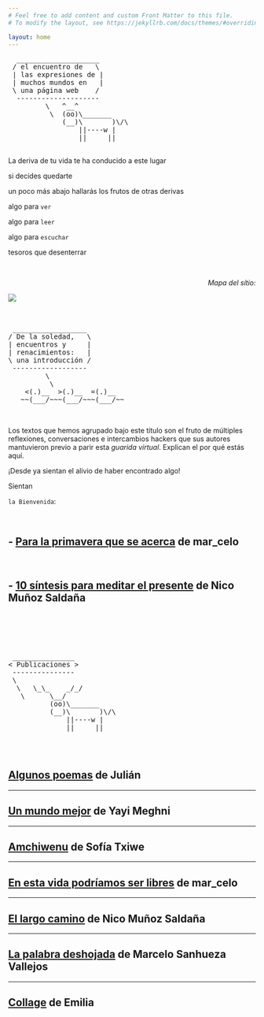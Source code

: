 ```yaml
---
# Feel free to add content and custom Front Matter to this file.
# To modify the layout, see https://jekyllrb.com/docs/themes/#overriding-theme-defaults

layout: home
---
```


  <pre>
  ____________________
 / el encuentro de   \
 | las expresiones de |
 | muchos mundos en   |
 \ una página web    /
  --------------------
         \   ^__^
          \  (oo)\_______
             (__)\       )\/\
                 ||----w |
                 ||     ||
  </pre>


La deriva de tu vida te ha conducido a este lugar

si decides quedarte

un poco más abajo hallarás los frutos de otras derivas

algo para `ver`

algo para `leer`

algo para `escuchar`

tesoros que desenterrar

<br>
 <div>
  <p style="text-align:right;">
   <em>
Mapa del sítio:
   </em>
  </p>
 </div>

  <img src="/pruebablog/archivos/autocad.gif" />

<br>
<br>

<pre>

 __________________
/ De la soledad,   \
| encuentros y     |
| renacimientos:   |
\ una introducción /
 ------------------
         \
          \
    <(.)__  >(.)__  =(.)__
   ~~(___/~~~(___/~~~(___/~~


</pre>

Los textos que hemos agrupado bajo este título son el fruto de múltiples reflexiones, conversaciones e intercambios hackers que sus autores mantuvieron previo a parir esta *guarida virtual*. Explican el por qué estás aquí.

¡Desde ya sientan el alivio de haber encontrado algo!

Sientan

`la Bienvenida`:

<br>

## - [Para la primavera que se acerca](/pruebablog/otras/para-la-primavera) de mar_celo

  <br>

## - [10 síntesis para meditar el presente](/pruebablog/otras/10-sintesis) de Nico Muñoz Saldaña

<br>
<br>
<br>
<br>

<pre>
 _______________
< Publicaciones >
 ---------------
 \
  \   \_\_    _/_/
   \      \__/
          (oo)\_______
          (__)\       )\/\
              ||----w |
              ||     ||

</pre>

<br>


## [Algunos poemas](/pruebablog/2021/03/21/algunos-poemas) de Julián

---

## [Un mundo mejor](/pruebablog/2021/03/21/Un-mundo-mejor) de Yayi Meghni

---

## [Amchiwenu](/pruebablog/2021/03/21/Amchiwenu) de Sofía Txiwe

---

## [En esta vida podríamos ser libres](/pruebablog/2021/03/17/en-esta-vida-podríamos-ser-libres.html) de mar_celo

---

## [El largo camino](/pruebablog/2021/03/13/el-largo-camino) de Nico Muñoz Saldaña

---

## [La palabra deshojada](/pruebablog/2021/03/01/la-palabra-deshojada) de Marcelo Sanhueza Vallejos

---

## [Collage](/pruebablog/2021/03/01/collage-emilia) de Emilia
